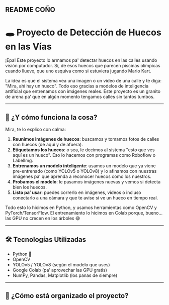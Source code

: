 ## README COÑO
# 🕳️ Proyecto de Detección de Huecos en las Vías

¡Epa! Este proyecto lo armamos pa' detectar huecos en las calles usando visión por computador. Sí, de esos huecos que parecen piscinas olímpicas cuando llueve, que uno esquiva como si estuviera jugando Mario Kart.

La idea es que el sistema vea una imagen o un video de una calle y te diga: "Mira, ahí hay un hueco". Todo eso gracias a modelos de inteligencia artificial que entrenamos con imágenes reales. Este proyecto es un granito de arena pa’ que en algún momento tengamos calles sin tantos tumbos.

---

## 📌 ¿Y cómo funciona la cosa?

Mira, te lo explico con calma:

1. **Reunimos imágenes de huecos**: buscamos y tomamos fotos de calles con huecos (de aquí y de afuera).
2. **Etiquetamos los huecos**: o sea, le decimos al sistema "esto que ves aquí es un hueco". Eso lo hacemos con programas como Roboflow o LabelImg.
3. **Entrenamos un modelo inteligente**: usamos un modelo que ya viene pre-entrenado (como YOLOv5 o YOLOv8) y lo afinamos con nuestras imágenes pa’ que aprenda a reconocer huecos como los nuestros.
4. **Probamos el modelo**: le pasamos imágenes nuevas y vemos si detecta bien los huecos.
5. **Listo pa’ usar**: puedes correrlo en imágenes, videos o incluso conectarlo a una cámara y que te avise si ve un hueco en tiempo real.

Todo esto lo hicimos en Python, y usamos herramientas como OpenCV y PyTorch/TensorFlow. El entrenamiento lo hicimos en Colab porque, bueno… las GPU no crecen en los árboles 😅

---

## 🛠️ Tecnologías Utilizadas

- Python 🐍
- OpenCV
- YOLOv5 / YOLOv8 (según el modelo que uses)
- Google Colab (pa’ aprovechar las GPU gratis)
- NumPy, Pandas, Matplotlib (los panas de siempre)

---

## 📂 ¿Cómo está organizado el proyecto?

